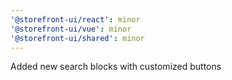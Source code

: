 ```yaml
---
'@storefront-ui/react': minor
'@storefront-ui/vue': minor
'@storefront-ui/shared': minor
---
```


Added new search blocks with customized buttons
